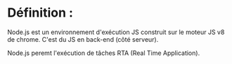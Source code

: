 # Définition :

Node.js est un environnement d'exécution JS construit sur le moteur JS v8 de chrome. C'est du JS en back-end (côté serveur).

Node.js peremt l'exécution de tâches RTA (Real Time Application).
